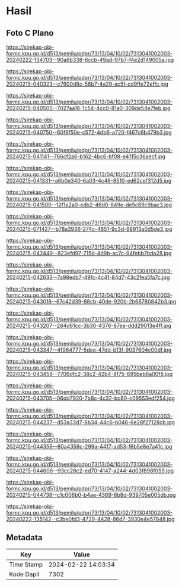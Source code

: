 # Hasil

## Foto C Plano

https://sirekap-obj-formc.kpu.go.id/d513/pemilu/pdpr/73/13/04/10/02/7313041002003-20240222-134703--90a6b338-6ccb-49ad-97b7-f4e2d149005a.jpg

https://sirekap-obj-formc.kpu.go.id/d513/pemilu/pdpr/73/13/04/10/02/7313041002003-20240215-040323--c7600d8c-56b7-4a29-ac5f-cd9ffe72effc.jpg

https://sirekap-obj-formc.kpu.go.id/d513/pemilu/pdpr/73/13/04/10/02/7313041002003-20240215-040505--7027aa16-1c54-4cc0-81a0-309de54e7feb.jpg

https://sirekap-obj-formc.kpu.go.id/d513/pemilu/pdpr/73/13/04/10/02/7313041002003-20240215-040750--60f9f50e-c572-4db6-a720-f467c6b479b3.jpg

https://sirekap-obj-formc.kpu.go.id/d513/pemilu/pdpr/73/13/04/10/02/7313041002003-20240215-041141--766cf2a6-b162-4bc6-bf08-e4115c36aecf.jpg

https://sirekap-obj-formc.kpu.go.id/d513/pemilu/pdpr/73/13/04/10/02/7313041002003-20240215-041331--a6b0e340-6a03-4c46-8510-ed62cef312d5.jpg

https://sirekap-obj-formc.kpu.go.id/d513/pemilu/pdpr/73/13/04/10/02/7313041002003-20240215-041500--12f1e2a0-edb2-46d0-849e-de5c89c9bac3.jpg

https://sirekap-obj-formc.kpu.go.id/d513/pemilu/pdpr/73/13/04/10/02/7313041002003-20240215-071427--b78a3936-274c-4851-9c3d-98913a0d5de3.jpg

https://sirekap-obj-formc.kpu.go.id/d513/pemilu/pdpr/73/13/04/10/02/7313041002003-20240215-042449--823efd97-715d-4d9b-ac7c-94febb7bda28.jpg

https://sirekap-obj-formc.kpu.go.id/d513/pemilu/pdpr/73/13/04/10/02/7313041002003-20240215-042633--7a98edb7-49fc-4c41-84d7-43c2fea5fa7c.jpg

https://sirekap-obj-formc.kpu.go.id/d513/pemilu/pdpr/73/13/04/10/02/7313041002003-20240215-043018--67c42d39-88cb-40de-920b-2b68780842b3.jpg

https://sirekap-obj-formc.kpu.go.id/d513/pemilu/pdpr/73/13/04/10/02/7313041002003-20240215-043207--284d61cc-3b30-4376-87ee-ddd29013e4ff.jpg

https://sirekap-obj-formc.kpu.go.id/d513/pemilu/pdpr/73/13/04/10/02/7313041002003-20240215-043347--4f964777-5dee-47dd-b13f-9037604c00df.jpg

https://sirekap-obj-formc.kpu.go.id/d513/pemilu/pdpr/73/13/04/10/02/7313041002003-20240215-043458--7706dfc2-38c2-42b4-8f75-695beb6a00f8.jpg

https://sirekap-obj-formc.kpu.go.id/d513/pemilu/pdpr/73/13/04/10/02/7313041002003-20240215-043705--06dd7920-7b8c-4c32-bc80-c09553edf254.jpg

https://sirekap-obj-formc.kpu.go.id/d513/pemilu/pdpr/73/13/04/10/02/7313041002003-20240215-044237--d53a33d7-8b34-44c6-b046-6e28f27128cb.jpg

https://sirekap-obj-formc.kpu.go.id/d513/pemilu/pdpr/73/13/04/10/02/7313041002003-20240215-044356--80a4359c-299a-4417-ad53-f6b5e8e7a41c.jpg

https://sirekap-obj-formc.kpu.go.id/d513/pemilu/pdpr/73/13/04/10/02/7313041002003-20240215-044606--93cc28c2-ed70-4147-a244-4d03f898f059.jpg

https://sirekap-obj-formc.kpu.go.id/d513/pemilu/pdpr/73/13/04/10/02/7313041002003-20240215-044738--c1c006b0-b4ae-4369-8b8d-939705e005db.jpg

https://sirekap-obj-formc.kpu.go.id/d513/pemilu/pdpr/73/13/04/10/02/7313041002003-20240222-135142--c3be0fd3-4729-4428-86d7-3930e4e57848.jpg


## Metadata

| Key        | Value               |
| ---------- | ------------------- |
| Time Stamp | 2024-02-22 14:03:34 |
| Kode Dapil | 7302                |



